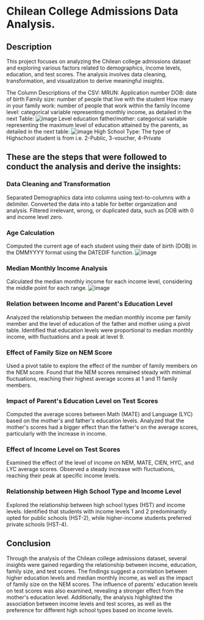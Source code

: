 #  Chilean College Admissions Data Analysis.
## Description
This project focuses on analyzing the Chilean college admissions dataset and exploring various factors related to demographics, income levels, education, and test scores. The analysis involves data cleaning, transformation, and visualization to derive meaningful insights.

The Column Descriptions of the CSV:
MRUN: Application number
DOB: date of birth
Family size: number of people that live with the student
How many in your family work: number of people that work within the family
Income level: categorical variable representing monthly income, as detailed in the next Table: 
![image](https://github.com/JeevanBhargav/Chilean-college-admissions-case./assets/130612387/ea71f2bb-4df9-4fea-8647-abe3b02c56b0)
Level education father/mother: categorical variable representing the maximum level of
education attained by the parents, as detailed in the next table:
![image](https://github.com/JeevanBhargav/Chilean-college-admissions-case./assets/130612387/c1d6e0bb-ca16-40e3-9488-da147b725ff7)
High School Type: The type of Highschool student is from i.e. 2-Public, 3-voucher, 4-Private


## These are the steps that were followed to conduct the analysis and derive the insights:

### Data Cleaning and Transformation
Separated Demographics data into columns using text-to-columns with a delimiter.
Converted the data into a table for better organization and analysis.
Filtered irrelevant, wrong, or duplicated data, such as DOB with 0 and income level zero.

### Age Calculation
Computed the current age of each student using their date of birth (DOB) in the DMMYYYY format using the DATEDIF function.
![image](https://github.com/JeevanBhargav/Chilean-college-admissions-case./assets/130612387/3f92bd31-1fcd-4bb5-88d7-b3353577208a)

### Median Monthly Income Analysis
Calculated the median monthly income for each income level, considering the middle point for each range.
![image](https://github.com/JeevanBhargav/Chilean-college-admissions-case./assets/130612387/ff0b7d09-fa78-4695-b704-84127a90028f)

### Relation between Income and Parent's Education Level
Analyzed the relationship between the median monthly income per family member and the level of education of the father and mother using a pivot table.
Identified that education levels were proportional to median monthly income, with fluctuations and a peak at level 9.

### Effect of Family Size on NEM Score
Used a pivot table to explore the effect of the number of family members on the NEM score.
Found that the NEM scores remained steady with minimal fluctuations, reaching their highest average scores at 1 and 11 family members.

### Impact of Parent's Education Level on Test Scores
Computed the average scores between Math (MATE) and Language (LYC) based on the mother's and father's education levels.
Analyzed that the mother's scores had a bigger effect than the father's on the average scores, particularly with the increase in income.

### Effect of Income Level on Test Scores
Examined the effect of the level of income on NEM, MATE, CIEN, HYC, and LYC average scores.
Observed a steady increase with fluctuations, reaching their peak at specific income levels.

### Relationship between High School Type and Income Level
Explored the relationship between high school types (HST) and income levels.
Identified that students with income levels 1 and 2 predominantly opted for public schools (HST-2), while higher-income students preferred private schools (HST-4).

## Conclusion
Through the analysis of the Chilean college admissions dataset, several insights were gained regarding the relationship between income, education, family size, and test scores. The findings suggest a correlation between higher education levels and median monthly income, as well as the impact of family size on the NEM scores. The influence of parents' education levels on test scores was also examined, revealing a stronger effect from the mother's education level. Additionally, the analysis highlighted the association between income levels and test scores, as well as the preference for different high school types based on income levels.





